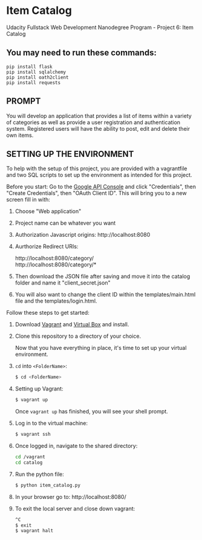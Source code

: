 # Item Catalog

Udacity Fullstack Web Development Nanodegree Program - Project 6: Item Catalog

## You may need to run these commands:

	pip install flask
	pip install sqlalchemy
	pip install oath2client
	pip install requests

## PROMPT
You will develop an application that provides a list of items within a variety of categories as well as provide a user registration and authentication system. Registered users will have the ability to post, edit and delete their own items.

## SETTING UP THE ENVIRONMENT
To help with the setup of this project, you are provided with a vagrantfile
and two SQL scripts to set up the environment as intended for this project.  

Before you start:
Go to the [Google API Console](https://console.developers.google.com) and click "Credentials", then "Create Credentials", then "OAuth Client ID". This will bring you to a new screen fill in with:

1. Choose "Web application"
2. Project name can be whatever you want
3. Authorization Javascript origins: http://localhost:8080
4. Aurthorize Redirect URIs: 

	http://localhost:8080/category/ <br>
	http://localhost:8080/category/*
	
5. Then download the JSON file after saving and move it into the catalog folder and name it "client_secret.json"
6. You will also want to change the client ID within the templates/main.html file and the templates/login.html.

Follow these steps to get started:

1. Download [Vagrant](https://www.vagrantup.com/) and [Virtual Box](https://www.virtualbox.org/) and install.
2. Clone this repository to a directory of your choice.

   Now that you have everything in place, it's time to set up your virtual environment.
   
3. `cd` into `<FolderName>`:
   ```sh
   $ cd <FolderName>
   ```

4. Setting up Vagrant:
   ```sh
   $ vagrant up
   ```
   Once `vagrant up` has finished, you will see your shell prompt.

5. Log in to the virtual machine:
   ```sh
   $ vagrant ssh
   ```
   
6. Once logged in, navigate to the shared directory:
   ```sh
   cd /vagrant
   cd catalog
   ```
7. Run the python file:
   ```sh
   $ python item_catalog.py
   ```
8. In your browser go to: http://localhost:8080/
9. To exit the local server and close down vagrant:
   ```sh
   ^C
   $ exit
   $ vagrant halt
   ```
